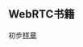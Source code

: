## WebRTC书籍
 
初步[样章](https://github.com/493326889/WebRTCbook/blob/main/WebRTC%E4%B9%A6%E6%A0%B7%E7%AB%A0.pdf)
